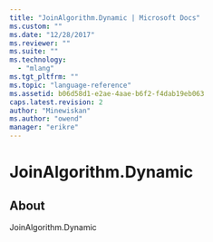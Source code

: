 ```yaml
---
title: "JoinAlgorithm.Dynamic | Microsoft Docs"
ms.custom: ""
ms.date: "12/28/2017"
ms.reviewer: ""
ms.suite: ""
ms.technology: 
  - "mlang"
ms.tgt_pltfrm: ""
ms.topic: "language-reference"
ms.assetid: b06d58d1-e2ae-4aae-b6f2-f4dab19eb063
caps.latest.revision: 2
author: "Minewiskan"
ms.author: "owend"
manager: "erikre"
---
```

# JoinAlgorithm.Dynamic
## About
JoinAlgorithm.Dynamic

